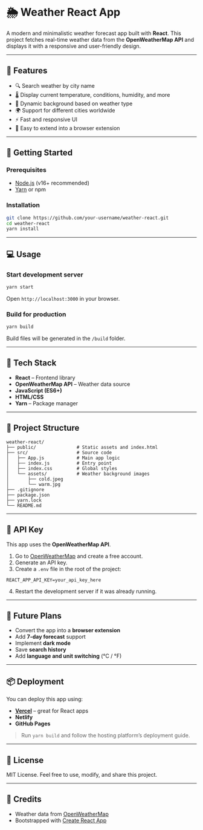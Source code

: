 # 🌦️ Weather React App

A modern and minimalistic weather forecast app built with **React**. This project fetches real-time weather data from the **OpenWeatherMap API** and displays it with a responsive and user-friendly design.

---

## 📌 Features

- 🔍 Search weather by city name  
- 🌡️ Display current temperature, conditions, humidity, and more  
- 🎨 Dynamic background based on weather type  
- 🌍 Support for different cities worldwide  
- ⚡ Fast and responsive UI  
- 🧪 Easy to extend into a browser extension  

---

## 🚀 Getting Started

### Prerequisites

- [Node.js](https://nodejs.org/) (v16+ recommended)  
- [Yarn](https://yarnpkg.com/) or npm  

### Installation

```bash
git clone https://github.com/your-username/weather-react.git
cd weather-react
yarn install
```

---

## 💻 Usage

### Start development server

```bash
yarn start
```

Open `http://localhost:3000` in your browser.

### Build for production

```bash
yarn build
```

Build files will be generated in the `/build` folder.

---

## 🧩 Tech Stack

- **React** – Frontend library  
- **OpenWeatherMap API** – Weather data source  
- **JavaScript (ES6+)**  
- **HTML/CSS**  
- **Yarn** – Package manager  

---

## 🧱 Project Structure

```
weather-react/
├── public/               # Static assets and index.html
├── src/                  # Source code
│   ├── App.js            # Main app logic
│   ├── index.js          # Entry point
│   ├── index.css         # Global styles
│   └── assets/           # Weather background images
│       ├── cold.jpeg
│       └── warm.jpg
├── .gitignore
├── package.json
├── yarn.lock
└── README.md
```

---

## 🔑 API Key

This app uses the **OpenWeatherMap API**.

1. Go to [OpenWeatherMap](https://openweathermap.org/api) and create a free account.  
2. Generate an API key.  
3. Create a `.env` file in the root of the project:

```env
REACT_APP_API_KEY=your_api_key_here
```

4. Restart the development server if it was already running.

---

## 🧠 Future Plans

- Convert the app into a **browser extension**  
- Add **7-day forecast** support  
- Implement **dark mode**  
- Save **search history**  
- Add **language and unit switching** (°C / °F)

---

## 📦 Deployment

You can deploy this app using:

- **[Vercel](https://vercel.com/)** – great for React apps  
- **Netlify**  
- **GitHub Pages**

> Run `yarn build` and follow the hosting platform’s deployment guide.

---

## 📜 License

MIT License. Feel free to use, modify, and share this project.

---

## 🙌 Credits

- Weather data from [OpenWeatherMap](https://openweathermap.org/)  
- Bootstrapped with [Create React App](https://create-react-app.dev/)
